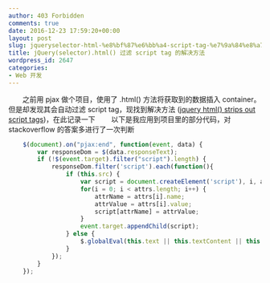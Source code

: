 ```yaml
---
author: 403 Forbidden
comments: true
date: 2016-12-23 17:59:20+00:00
layout: post
slug: jqueryselector-html-%e8%bf%87%e6%bb%a4-script-tag-%e7%9a%84%e8%a7%a3%e5%86%b3%e6%96%b9%e6%b3%95
title: jQuery(selector).html() 过滤 script tag 的解决方法
wordpress_id: 2647
categories:
- Web 开发
---
```

　　之前用 pjax 做个项目，使用了 .html() 方法将获取到的数据插入 container。但是却发现其会自动过滤 script tag，现找到解决方法 ([jquery html() strips out script tags](http://stackoverflow.com/questions/4079179/jquery-html-strips-out-script-tags))，在此记录一下
　　以下是我应用到项目里的部分代码，对 stackoverflow 的答案多进行了一次判断
```js
    $(document).on("pjax:end", function(event, data) {
        var responseDom = $(data.responseText);
        if (!$(event.target).filter("script").length) {
            responseDom.filter('script').each(function(){
                if (this.src) {
                    var script = document.createElement('script'), i, attrName, attrValue, attrs = this.attributes;
                    for(i = 0; i < attrs.length; i++) {
                        attrName = attrs[i].name;
                        attrValue = attrs[i].value;
                        script[attrName] = attrValue;
                    }
                    event.target.appendChild(script);
                } else {
                    $.globalEval(this.text || this.textContent || this.innerHTML || '');
                }
            });
        }
    });

```

